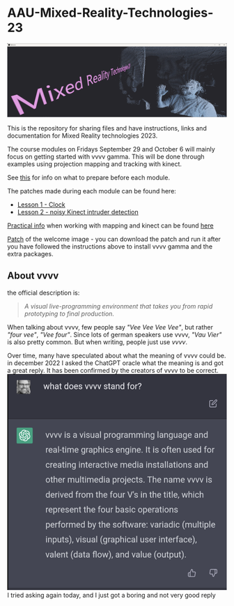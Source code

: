 # AAU-Mixed-Reality-Technologies-23
![Alt text](/img/Hello.png)

This is the repository for sharing files and have instructions, links and documentation for Mixed Reality technologies 2023.

The course modules on Fridays September 29 and October 6 will mainly focus on getting started with vvvv gamma. This will be done through examples using projection mapping and tracking with kinect.

See [this](/docs/Prep.md) for info on what to prepare before each module.

The patches made during each module can be found here:
- [Lesson 1 - Clock](/patches/lesson1/)
- [Lesson 2 - noisy Kinect intruder detection](/patches/lesson2/)

[Practical info](/docs/Practical.md) when working with mapping and kinect can be found [here](/docs/Practical.md)

[Patch](/patches/Welcome.vl) of the welcome image - you can download the patch and run it after you have followed the instructions above to install vvvv gamma and the extra packages.

## About vvvv
the official description is:
>*A visual live-programming environment that takes you from rapid prototyping to final production.*

When talking about vvvv, few people say *"Vee Vee Vee Vee"*, but rather *"four vee"*, *"Vee four"*. Since lots of german speakers use vvvv, *"Vau Vier"* is also pretty common. But when writing, people just use *vvvv*.

Over time, many have speculated about what the meaning of vvvv could be. in december 2022 I asked the ChatGPT oracle what the meaning is and got a great reply. It has been confirmed by the creators of vvvv to be correct.
![Alt text](/img/vvvvMeaning.png)
I tried asking again today, and I just got a boring and not very good reply
